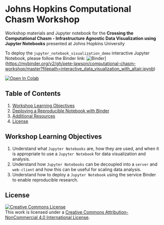 # Johns Hopkins Computational Chasm Workshop
Workshop materials and Jupyter notebook for the __Crossing the Computational Chasm - Infrastructure Agnostic Data Visualization using Jupyter Notebooks__ presented at Johns Hopkins University

To deploy the `jupyter_notebook_visualization_demo` interactive Jupyter Notebook, please follow the Binder link:
![Binder](https://mybinder.org/badge_logo.svg)](https://mybinder.org/v2/gh/pete-lawson/computational-chasm-workshop/master?filepath=interactive_data_visualization_with_altair.ipynb)

[![Open In Colab](https://colab.research.google.com/assets/colab-badge.svg)](https://colab.research.google.com/github/pete-lawson/computational-chasm-workshop/blob/master/interactive_data_visualization_with_altair.ipynb)
## Table of Contents

1. [Workshop Learning Objectives](#objectives)
2. [Deploying a Reproducible Notebook with Binder](#binder)
3. [Additional Resources](#resources)
4. [License](#license)


<a name="outcomes"/>

## Workshop Learning Objectives

1. Understand what `Jupyter Notebooks` are, how they are used, and when it is appropriate to use a `Jupyter Notebook` for data visualization and analysis.
2. Understand how `Jupyter Notebooks` can be decoupled into a `server` and `web-client` and how this can be useful for scaling data analysis.
3. Understand how to deploy a `Jupyter Notebook` using the service Binder to enable reproducible research.

<a name="license"/>

## License

<a rel="license" href="http://creativecommons.org/licenses/by-nc/4.0/"><img alt="Creative Commons License" style="border-width:0" src="https://i.creativecommons.org/l/by-nc/4.0/88x31.png" /></a><br />This work is licensed under a <a rel="license" href="http://creativecommons.org/licenses/by-nc/4.0/">Creative Commons Attribution-NonCommercial 4.0 International License</a>.

